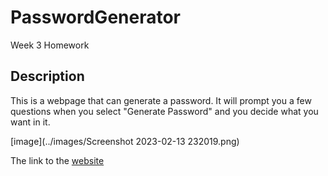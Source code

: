 # PasswordGenerator
Week 3 Homework

## Description

This is a webpage that can generate a password. It will prompt you a few questions when you select "Generate Password" and you decide what you want in it.

[image](../images/Screenshot 2023-02-13 232019.png)

The link to the [website](https://tonyadimey.github.io/PasswordGenerator/)